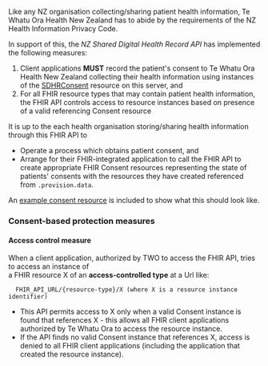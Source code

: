 Like any NZ organisation collecting/sharing patient health information, Te Whatu Ora Health New Zealand has to abide by the requirements of the NZ Health Information Privacy Code.

In support of this, the *NZ Shared Digital Health Record API* has implemented the following measures:

1. Client applications **MUST** record the patient's consent to Te Whatu Ora Health New Zealand collecting their health information using instances of the [SDHRConsent](./StructureDefinition-SDHRConsent.html) resource on this server, and
2. For all FHIR resource types that may contain patient health information, the FHIR API controls access to resource instances based on presence of a valid referencing Consent resource

It is up to the each health organisation storing/sharing health information through this FHIR API to
- Operate a process which obtains patient consent, and
- Arrange for their FHIR-integrated application to call the FHIR API to create appropriate FHIR Consent resources representing the state of patients' consents with the resources they have created referenced from `.provision.data`.

An [example consent resource](./Consent-SDHRConsentExample.html) is included to show what this should look like. 

### Consent-based protection measures

#### Access control measure
When a client application, authorized by TWO to access the FHIR API, tries to access an instance of  
  a FHIR resource X of an **access-controlled type** at a Url like:  
  
```
  FHIR_API_URL/{resource-type}/X (where X is a resource instance identifier)
```  

- This API permits access to X only when a valid Consent instance is found that references X - this allows all FHIR client applications authorized by Te Whatu Ora to access the resource instance.  
- If the API finds no valid Consent instance that references X, access is denied to all FHIR client applications (including the application that created the resource instance).




